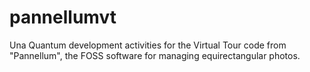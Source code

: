 # pannellumvt
Una Quantum development activities for the Virtual Tour code from "Pannellum", the FOSS software for managing equirectangular photos.
